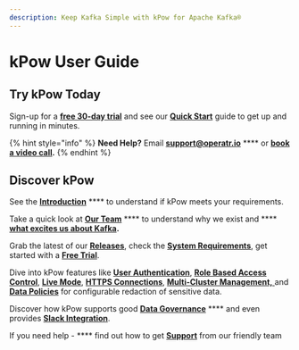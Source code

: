 ```yaml
---
description: Keep Kafka Simple with kPow for Apache Kafka®
---
```


# kPow User Guide

## Try kPow Today

Sign-up for a [**free 30-day trial**](https://kpow.io/try) and see our [**Quick Start**](installation/quick-start.md) guide to get up and running in minutes.

{% hint style="info" %}
**Need Help?** Email [**support@operatr.io**](mailto:support@operatr.io) **** or [**book a video call**](about/support.md)**.**
{% endhint %}

## Discover kPow

See the [**Introduction**](about/introduction.md) **** to understand if kPow meets your requirements.

Take a quick look at [**Our Team**](about/our-team.md) **** to understand why we exist and **** [**what excites us about Kafka**](https://operatr.io/articles/evolve-with-apache-kafka/)**.**

Grab the latest of our [**Releases**](about/releases.md), check the [**System Requirements**](installation/system-requirements.md), get started with a [**Free Trial**](about/trials-and-licenses.md).

Dive into kPow features like [**User Authentication**](authentication/overview.md), [**Role Based Access Control**](authorization/role-based-access-control.md), [**Live Mode**](features/live-mode.md), [**HTTPS Connections**](features/https-connections.md), [**Multi-Cluster Management,** ](config/multi-cluster.md)and [**Data Policies**](features/data-policies.md) for configurable redaction of sensitive data.

Discover how kPow supports good [**Data Governance**](features/data-governance.md) **** and even provides [**Slack Integration**](features/slack-integration.md).

If you need help - **** find out how to get [**Support**](about/support.md) from our friendly team




